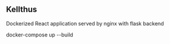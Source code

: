 
## Kellthus


Dockerized React application served by nginx with flask backend

docker-compose up --build